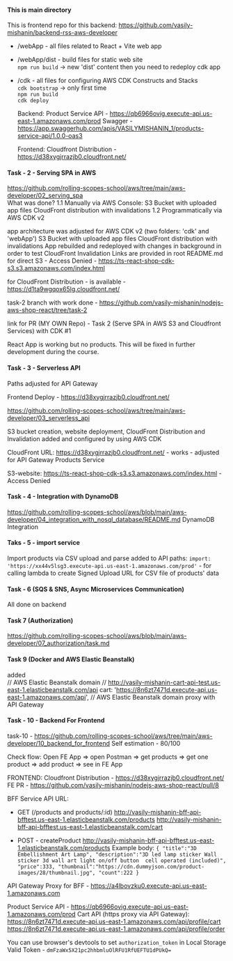 #### This is main directory

This is frontend repo for this backend: https://github.com/vasily-mishanin/backend-rss-aws-developer

- /webApp - all files related to React + Vite web app

- /webApp/dist - build files for static web site  
   `npm run build` -> new 'dist' content
  then you need to redeploy cdk app

- /cdk - all files for configuring AWS CDK Constructs and Stacks  
   `cdk bootstrap` -> only first time  
   `npm run build`  
   `cdk deploy`

  Backend:
  Product Service API - https://qb6966ovig.execute-api.us-east-1.amazonaws.com/prod
  Swagger - https://app.swaggerhub.com/apis/VASILYMISHANIN_1/products-service-api/1.0.0-oas3

  Frontend:
  Cloudfront Distribution - https://d38xygjrrazjb0.cloudfront.net/

#### Task - 2 - Serving SPA in AWS

https://github.com/rolling-scopes-school/aws/tree/main/aws-developer/02_serving_spa  
What was done?
1.1 Manually via AWS Console:
S3 Bucket with uploaded app files
CloudFront distribution with invalidations
1.2 Programmatically via AWS CDK v2

app architecture was adjusted for AWS CDK v2 (two folders: 'cdk' and 'webApp')
S3 Bucket with uploaded app files
CloudFront distribution with invalidations
App rebuilded and redeployed with changes in background in order to test CloudFront Invalidation
Links are provided in root README.md
for direct S3 - Access Denied - https://ts-react-shop-cdk-s3.s3.amazonaws.com/index.html

for CloudFront Distribution - is available - https://d1ta9wgqox65lg.cloudfront.net/

task-2 branch with work done - https://github.com/vasily-mishanin/nodejs-aws-shop-react/tree/task-2

link for PR (MY OWN Repo) - Task 2 (Serve SPA in AWS S3 and Cloudfront Services) with CDK #1

React App is working but no products. This will be fixed in further development during the course.

#### Task - 3 - Serverless API

Paths adjusted for API Gateway

Frontend Deploy - https://d38xygjrrazjb0.cloudfront.net/

https://github.com/rolling-scopes-school/aws/tree/main/aws-developer/03_serverless_api

S3 bucket creation, website deployment, CloudFront Distribution and Invalidation added and configured by using AWS CDK

CloudFront URL: https://d38xygjrrazjb0.cloudfront.net/ - works - adjusted for API Gateway Products Service

S3-website: https://ts-react-shop-cdk-s3.s3.amazonaws.com/index.html - <Message>Access Denied</Message>

#### Task - 4 - Integration with DynamoDB

https://github.com/rolling-scopes-school/aws/blob/main/aws-developer/04_integration_with_nosql_database/README.md
DynamoDB Integration

#### Taks - 5 - import service

Import products via CSV upload and parse
added to API paths:
`import: 'https://xx44v5lsg3.execute-api.us-east-1.amazonaws.com/prod'` - for calling lambda to create Signed Upload URL for CSV file of products' data

#### Task - 6 (SQS & SNS, Async Microservices Communication)

All done on backend

#### Task 7 (Authorization)

https://github.com/rolling-scopes-school/aws/blob/main/aws-developer/07_authorization/task.md

#### Task 9 (Docker and AWS Elastic Beanstalk)

added  
 // AWS Elastic Beanstalk domain
// http://vasily-mishanin-cart-api-test.us-east-1.elasticbeanstalk.com/api
cart: 'https://8n6zt7471d.execute-api.us-east-1.amazonaws.com/api', // AWS Elastic Beanstalk domain proxy with API Gateway

#### Task - 10 - Backend For Frontend

task-10 - https://github.com/rolling-scopes-school/aws/tree/main/aws-developer/10_backend_for_frontend
Self estimation - 80/100

Check flow:
Open FE App => open Postman => get products => get one product => add product => see in FE App

FRONTEND:
Cloudfront Distribution - https://d38xygjrrazjb0.cloudfront.net/
FE PR - https://github.com/vasily-mishanin/nodejs-aws-shop-react/pull/8

BFF Service API URL:

- GET (/products and products/:id)
  http://vasily-mishanin-bff-api-bfftest.us-east-1.elasticbeanstalk.com/products
  http://vasily-mishanin-bff-api-bfftest.us-east-1.elasticbeanstalk.com/cart

- POST - createProduct
  http://vasily-mishanin-bff-api-bfftest.us-east-1.elasticbeanstalk.com/products
  Example body:
  `{
    "title":"3D Embellishment Art Lamp",
    "description":"3D led lamp sticker Wall sticker 3d wall art light on/off button  cell operated (included)",
    "price":333,
    "thumbnail":"https://cdn.dummyjson.com/product-images/28/thumbnail.jpg",
    "count":222
}`

API Gateway Proxy for BFF - https://a4lbovzku0.execute-api.us-east-1.amazonaws.com

Product Service API - https://qb6966ovig.execute-api.us-east-1.amazonaws.com/prod
Cart API (https proxy via API Gateway):
https://8n6zt7471d.execute-api.us-east-1.amazonaws.com/api/profile/cart
https://8n6zt7471d.execute-api.us-east-1.amazonaws.com/api/profile/order

You can use browser's devtools to set `authorization_token` in Local Storage
Valid Token - `dmFzaWx5X21pc2hhbmluOlRFU1RfUEFTU1dPUkQ=`
